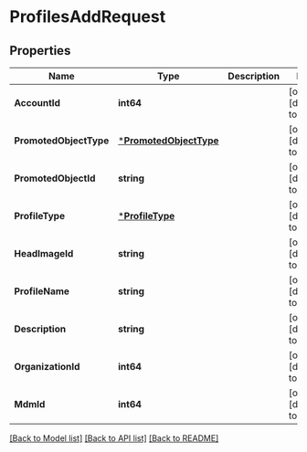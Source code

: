# ProfilesAddRequest

## Properties
Name | Type | Description | Notes
------------ | ------------- | ------------- | -------------
**AccountId** | **int64** |  | [optional] [default to null]
**PromotedObjectType** | [***PromotedObjectType**](PromotedObjectType.md) |  | [optional] [default to null]
**PromotedObjectId** | **string** |  | [optional] [default to null]
**ProfileType** | [***ProfileType**](ProfileType.md) |  | [optional] [default to null]
**HeadImageId** | **string** |  | [optional] [default to null]
**ProfileName** | **string** |  | [optional] [default to null]
**Description** | **string** |  | [optional] [default to null]
**OrganizationId** | **int64** |  | [optional] [default to null]
**MdmId** | **int64** |  | [optional] [default to null]

[[Back to Model list]](../README.md#documentation-for-models) [[Back to API list]](../README.md#documentation-for-api-endpoints) [[Back to README]](../README.md)


